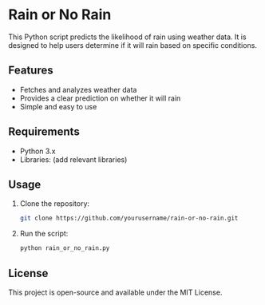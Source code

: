 # Rain or No Rain

This Python script predicts the likelihood of rain using weather data. It is designed to help users determine if it will rain based on specific conditions.

## Features
- Fetches and analyzes weather data
- Provides a clear prediction on whether it will rain
- Simple and easy to use

## Requirements
- Python 3.x
- Libraries: (add relevant libraries)

## Usage
1. Clone the repository:
    ```bash
    git clone https://github.com/yourusername/rain-or-no-rain.git
    ```
2. Run the script:
    ```bash
    python rain_or_no_rain.py
    ```

## License
This project is open-source and available under the MIT License.
